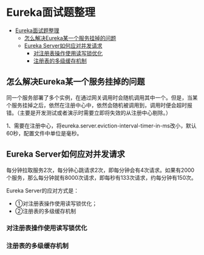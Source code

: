 # Eureka面试题整理

- [Eureka面试题整理](#eureka面试题整理)
  - [怎么解决Eureka某一个服务挂掉的问题](#怎么解决eureka某一个服务挂掉的问题)
  - [Eureka Server如何应对并发请求](#eureka-server如何应对并发请求)
    - [对注册表操作使用读写锁优化](#对注册表操作使用读写锁优化)
    - [注册表的多级缓存机制](#注册表的多级缓存机制)

## 怎么解决Eureka某一个服务挂掉的问题

同一个服务部署了多个实例，在通过网关调用时会随机调用其中一个。但是，当某个服务挂掉之后，依然在注册中心中，依然会随机被调用到，调用时便会超时报错。（主要是开发测试或者演示时需要立即将失效的从注册中心剔除。）

1、需要在注册中心，将eureka.server.eviction-interval-timer-in-ms改小，默认60秒，配置文件中单位是毫秒。

## Eureka Server如何应对并发请求

每分钟拉取服务2次，每分钟心跳请求2次，即每分钟会有4次请求。如果有2000个服务，那么每分钟就有8000次请求，即每秒有133次请求，约每分钟有150次。

Eureka Server的应对方式是：

- ①对注册表操作使用读写锁优化；
- ②注册表的多级缓存机制

### 对注册表操作使用读写锁优化

### 注册表的多级缓存机制
